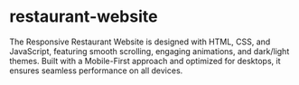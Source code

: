 # restaurant-website
The Responsive Restaurant Website is designed with HTML, CSS, and JavaScript, featuring smooth scrolling, engaging animations, and dark/light themes. Built with a Mobile-First approach and optimized for desktops, it ensures seamless performance on all devices.

